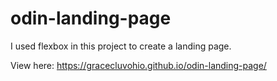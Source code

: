 # odin-landing-page
I used flexbox in this project to create a landing page.

View here: https://gracecluvohio.github.io/odin-landing-page/
